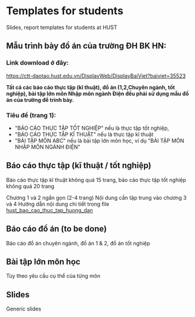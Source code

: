 # Templates for students
Slides, report templates for students at HUST

## Mẫu trình bày đồ án của trường ĐH BK HN:
### Link download ở đây:
https://ctt-daotao.hust.edu.vn/DisplayWeb/DisplayBaiViet?baiviet=35523

**Tất cả các báo cáo thực tập (kĩ thuật), đồ án (1,2,Chuyên ngành, tốt nghiệp), bài tập lớn môn Nhập môn ngành Điện đều phải sử dụng mẫu đồ án của trường để trình bày.**

### Tiêu đề (trang 1):
* "BÁO CÁO THỰC TẬP TỐT NGHIỆP" nếu là thực tập tốt nghiệp, 
* "BÁO CÁO THỰC TẬP KĨ THUẬT" nếu là thực tập kĩ thuật
* "BÀI TẬP MÔN ABC" nếu là bài tập lớn môn học, ví dụ "BÀI TẬP MÔN NHẬP MÔN NGÀNH ĐIỆN"

## Báo cáo thực tập (kĩ thuật / tốt nghiệp)
Báo cáo thực tập kĩ thuật không quá 15 trang, báo cáo thực tập tốt nghiệp không quá 20 trang

Chương 1 và 2 ngắn gọn (2-4 trang)
Nội dung cần tập trung vào chương 3 và 4
Hướng dẫn nội dung chi tiết trong file [hust_bao_cao_thuc_tap_huong_dan](https://github.com/hoangducchinh/templates_students/blob/master/hust_bao_cao_thuc_tap_huong_dan.docx)

## Báo cáo đồ án (to be done)
Báo cáo đồ án chuyên ngành, đồ án 1 & 2, đồ án tốt nghiệp

## Bài tập lớn môn học
Tùy theo yêu cầu cụ thể của từng môn

## Slides
Generic slides
